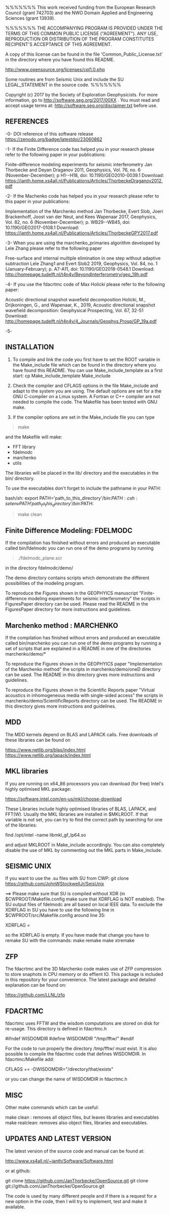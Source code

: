 %%%%%%%
This work received funding from the European Research Council (grant 742703) and the  NWO Domain Applied and Engineering Sciences (grant 13939).

%%%%%%%
THE ACCOMPANYING PROGRAM IS PROVIDED UNDER THE TERMS OF THIS COMMON PUBLIC LICENSE ("AGREEMENT"). ANY USE, 
REPRODUCTION OR DISTRIBUTION OF THE PROGRAM CONSTITUTES RECIPIENT'S ACCEPTANCE OF THIS AGREEMENT.

A copy of this license can be found in the file 'Common_Public_License.txt' in the directory where you have found this README.

http://www.opensource.org/licenses/cpl1.0.php

Some routines are from Seismic Unix and include the SU LEGAL_STATEMENT in the source code.
%%%%%%%

Copyright (c) 2017 by the Society of Exploration Geophysicists.
For more information, go to http://software.seg.org/2017/00XX .
You must read and accept usage terms at:
http://software.seg.org/disclaimer.txt before use.


REFERENCES
---------
-0- DOI reference of this software release 
https://zenodo.org/badge/latestdoi/23060862

-1- If the Finite Difference code has helped you in your research please refer to the following paper in your publications:

Finite-difference modeling experiments for seismic interferometry
Jan Thorbecke and Deyan Draganov
2011, Geophysics, Vol. 76, no. 6 (November-December); p H1--H18, doi: 10.1190/GEO2010-0039.1
Download: https://janth.home.xs4all.nl/Publications/Articles/ThorbeckeDraganov2012.pdf

-2- If the Machenko code has helped you in your research please refer to this paper in your publications:

Implementation of the Marchenko method
Jan Thorbecke, Evert Slob, Joeri Brackenhoff, Joost van der Neut, and Kees Wapenaar
2017, Geophysics, Vol. 82, no. 6 (November-December); p. WB29--WB45, doi: 10.1190/GEO2017-0108.1
Download: https://janth.home.xs4all.nl/Publications/Articles/ThorbeckeGPY2017.pdf

-3- When you are using the marchenko_primaries algorithm developed by Lele Zhang please refer to the following paper

Free-surface and internal multiple elimination in one step without adaptive subtraction
Lele Zhang1 and Evert Slob2
2019, Geophysics, Vol. 84, no. 1 (January-February); p. A7-A11, doi: 10.1190/GEO2018-0548.1
Download: http://homepage.tudelft.nl/t4n4v/BeyondInterferometry/geo_19h.pdf

-4- If you use the fdacrtmc code of Max Holicki please refer to the following paper:

Acoustic directional snapshot wavefield decomposition
Holicki, M., Drijkoningen, G., and Wapenaar, K., 2019, Acoustic directional snapshot wavefield decomposition: Geophysical
Prospecting, Vol. 67, 32-51
Download: http://homepage.tudelft.nl/t4n4v/4_Journals/Geophys.Prosp/GP_19a.pdf

-5- 


INSTALLATION
-------------

1) To compile and link the code you first have to set the ROOT variable in the Make_include file which can be found in the directory where you have found this README.
You can use Make_include_template as a first start: cp Make_include_template Make_include

2) Check the compiler and CFLAGS options in the file Make_include and adapt to the system you are using. The default options are set for a the GNU C-compiler on a Linux system. A Fortran or C++ compiler are not needed to compile the code. The Makefile has been tested with GNU make. 

3) If the compiler options are set in the Make_include file you can type 

> make 

and the Makefile will make:

- FFT library 
- fdelmodc
- marchenko
- utils

The libraries will be placed in the lib/ directory and the executables in the bin/ directory.

To use the executables don't forget to include the pathname in your PATH:

bash/sh:
export PATH='path_to_this_directory'/bin:$PATH:
csh:
setenv PATH 'path_to_this_directory'/bin:$PATH:


> make clean

Finite Difference Modeling: FDELMODC
------------------------------------
If the compilation has finished without errors and produced an executable called bin/fdelmodc you can run one of the demo programs by running

> ./fdelmodc_plane.scr

in the directory fdelmodc/demo/ 

The demo directory contains scripts which demonstrate the different possibilities of the modeling program. 

To reproduce the Figures shown in the GEOPHYICS manuscript "Finite-difference modeling experiments for seismic interferometry" the scripts in FiguresPaper directory can be used. Please read the README in the FiguresPaper directory for more instructions and guidelines. 


Marchenko method : MARCHENKO
----------------------------
If the compilation has finished without errors and produced an executable called bin/marchenko you can run one of the demo programs by running a set of scripts that are explained in a README in one of the directories marchenko/demo/*

To reproduce the Figures shown in the GEOPHYICS paper "Implementation of the Marchenko method" the scripts in marchenko/demo/oneD directory can be used. The README in this directory gives more instructions and guidelines. 

To reproduce the Figures shown in the Scientific Reports paper "Virtual acoustics in inhomogeneous media with single-sided access" the scripts in marchenko/demo/ScientificReports directory can be used. The README in this directory gives more instructions and guidelines. 

MDD
---
The MDD kernels depend on BLAS and LAPACK calls. Free downloads of these libraries can be found on 

https://www.netlib.org/blas/index.html
https://www.netlib.org/lapack/index.html


MKL libraries
-------------
If you are running on x64_86 processors you can download (for free) Intel's highly optimised MKL package:

https://software.intel.com/en-us/mkl/choose-download
 
These Libraries include highly optimised libraries of BLAS, LAPACK, and FFT(W). 
Usually the MKL libraries are installed in $MKLROOT. If that variable is not set, you can try to find the correct path by searching for one of the libraries:

find /opt/intel -name libmkl_gf_lp64.so

and adjust MKLROOT in Make_include accordingly. 
You can also completely disable the use of MKL by commenting out the MKL parts in Make_include. 


SEISMIC UNIX
-----------
If you want to use the .su files with SU from CWP:
git clone https://github.com/JohnWStockwellJr/SeisUnix

==> Please make sure that SU is compiled without XDR (in $CWPROOT/Makefile.config make sure that XDRFLAG is NOT enabled). The SU output files of fdelmodc are all based on local IEEE data.
To exclude the XDRFLAG in SU you have to use the following line in $CWPROOT/src/Makefile.config around line 35:

XDRFLAG =

so the XDRFLAG is empty. If you have made that change you have to remake SU with the commands:
make remake
make xtremake


ZFP
---
The fdacrtmc and the 3D Marchenko code makes use of ZFP compression to store snaphots in CPU memory or do effient IO. This package is included in this repository for your convenience. The latest package and detailed explanation can be found on:

https://github.com/LLNL/zfp

FDACRTMC
--------
fdacrtmc uses FFTW and the wisdom computations are stored on disk for re-usage.  This directory is defined in fdacrtmc.h

#ifndef WISDOMDIR
#define WISDOMDIR "/tmp/fftw/"
#endif

For the code to run properly the directory /tmp/fftw/ must exist. It is also possible to compile the fdacrtmc code that defines
WISDOMDIR. In fdacrtmc/Makefile add:

CFLAGS  += -DWISDOMDIR="/directory/that/exists"

or you can change the name of WISDOMDIR in fdacrtmc.h


MISC
----
Other make commands which can be useful:

make clean : removes all object files, but leaves libraries and executables
make realclean: removes also object files, libraries and executables.


UPDATES AND LATEST VERSION
--------------------------
The latest version of the source code and manual can be found at:

http://www.xs4all.nl/~janth/Software/Software.html

or at github:

git clone https://github.com/JanThorbecke/OpenSource.git
git clone git://github.com/JanThorbecke/OpenSource.git

The code is used by many different people and if there is a request for a new option in the code, then I will try to implement, test and make it available. 

